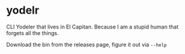 yodelr
======

CLI Yodeler that lives in El Capitan. Because I am a stupid human that forgets all the things.

Download the bin from the releases page, figure it out via `--help`
